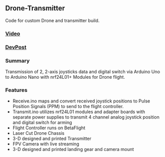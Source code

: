 ## Drone-Transmitter
Code for custom Drone and transmitter build.
### [Video](https://www.youtube.com/watch?v=jWmNdqT4Q9A&t=22s)
### [DevPost](https://devpost.com/software/drone-transmitter)


### Summary
Transmission of 2, 2-axis joysticks data and digital switch via Arduino Uno to Arduino Nano with nrf24L01+ Modules for Drone flight.

### Features
* Receive.ino maps and convert received joystick positions to Pulse Position Signals (PPM) to send to the flight controller.
* Transmit.ino utilizes nrf24L01 modules and adapter boards with separate power supplies to transmit 4 channel analog joystick position and digital switch for arming
* Flight Controller runs on BetaFlight 
* Laser Cut Drone Chassis
* 3-D designed and printed Transmitter
* FPV Camera with live streaming
* 3-D designed and printed landing gear and camera mount

